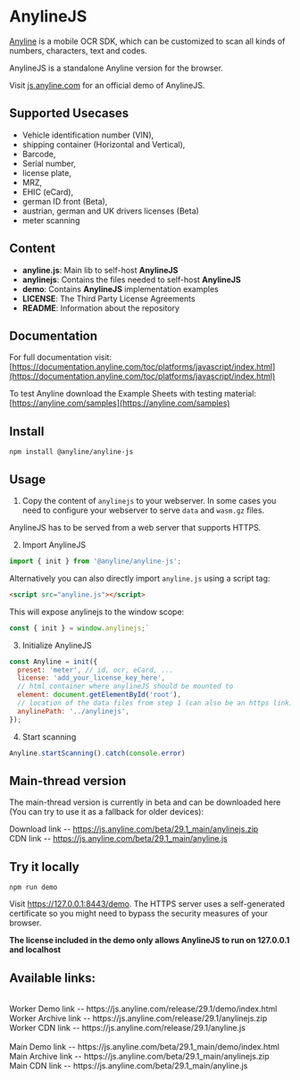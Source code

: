 # AnylineJS

[Anyline](https://www.anyline.com) is a mobile OCR SDK, which can be customized to scan all kinds of numbers, characters, text and codes.

AnylineJS is a standalone Anyline version for the browser.

Visit [js.anyline.com](https://js.anyline.com) for an official demo of AnylineJS.

## Supported Usecases

- Vehicle identification number (VIN), 
- shipping container (Horizontal and Vertical),
- Barcode, 
- Serial number, 
- license plate, 
- MRZ, 
- EHIC (eCard), 
- german ID front (Beta), 
- austrian, german and UK drivers licenses (Beta)
- meter scanning

## Content

- **anyline.js**: Main lib to self-host **AnylineJS**
- **anylinejs**: Contains the files needed to self-host **AnylineJS**
- **demo**: Contains **AnylineJS** implementation examples
- **LICENSE**: The Third Party License Agreements
- **README**: Information about the repository

## Documentation

For full documentation visit: [https://documentation.anyline.com/toc/platforms/javascript/index.html](https://documentation.anyline.com/toc/platforms/javascript/index.html)

To test Anyline download the Example Sheets with testing material: [https://anyline.com/samples](https://anyline.com/samples)

## Install

`npm install @anyline/anyline-js`

## Usage

1. Copy the content of `anylinejs` to your webserver. In some cases you need to configure your webserver to serve `data` and `wasm.gz` files.

AnylineJS has to be served from a web server that supports HTTPS.

2. Import AnylineJS

```JavaScript
import { init } from '@anyline/anyline-js';
```

Alternatively you can also directly import `anyline.js` using a script tag:

```HTML
<script src="anyline.js"></script>
```

This will expose anylinejs to the window scope:

```JavaScript
const { init } = window.anylinejs;`
```

3. Initialize AnylineJS

```JavaScript
const Anyline = init({
  preset: 'meter', // id, ocr, eCard, ...
  license: 'add_your_license_key_here',
  // html container where anylineJS should be mounted to
  element: document.getElementById('root'),
  // location of the data files from step 1 (can also be an https link)
  anylinePath: '../anylinejs',
});
```

4. Start scanning

```JavaScript
Anyline.startScanning().catch(console.error)
```

## Main-thread version

The main-thread version is currently in beta and can be downloaded here (You can try to use it as a fallback for older devices): 

Download link -- https://js.anyline.com/beta/29.1_main/anylinejs.zip<br>
CDN link -- https://js.anyline.com/beta/29.1_main/anyline.js


## Try it locally

`npm run demo`

Visit https://127.0.0.1:8443/demo. The HTTPS server uses a self-generated certificate so you might need to bypass the security measures of your browser.


**The license included in the demo only allows AnylineJS to run on 127.0.0.1 and localhost**

##  Available links:
<br>
Worker Demo link -- https://js.anyline.com/release/29.1/demo/index.html<br>
Worker Archive link -- https://js.anyline.com/release/29.1/anylinejs.zip<br>
Worker CDN link -- https://js.anyline.com/release/29.1/anyline.js<br>
<br>
Main Demo link -- https://js.anyline.com/beta/29.1_main/demo/index.html<br>
Main Archive link -- https://js.anyline.com/beta/29.1_main/anylinejs.zip<br>
Main CDN link -- https://js.anyline.com/beta/29.1_main/anyline.js<br>
